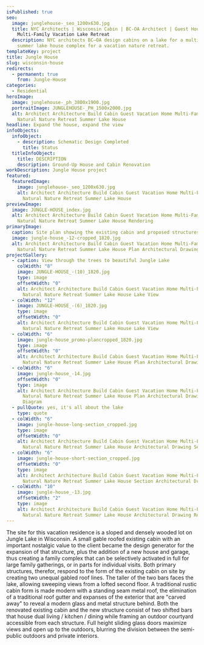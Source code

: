 ```yaml
---
isPublished: true
seo:
  image: junglehouse-_seo_1200x630.jpg
  title: NYC Architects | Wisconsin Cabin | BC-OA Architect | Guest House |
    Multi-Family Vacation Lake Retreat
  description: NYC architects BC—OA design cabins on a lake for a multi-family
    summer lake house complex for a vacation nature retreat.
templateKey: project
title: Jungle House
slug: wisconsin-house
redirects:
  - permanent: true
    from: Jungle-House
categories:
  - Residential
heroImage:
  image: junglehouse-_ph_3800x1900.jpg
  portraitImage: JUNGLEHOUSE-_PH_1500x2000.jpg
  alt: Architect Architecture Build Cabin Guest Vacation Home Multi-Family Complex
    Natural Nature Retreat Summer Lake House
headline: Expand the house, expand the view
infoObjects:
  infoObject:
    - description: Schematic Design Completed
      title: Status
  titleInfoObject:
    title: DESCRIPTION
    description: Ground-Up House and Cabin Renovation
workDescription: Jungle House project
featured:
  featuredImage:
    image: junglehouse-_seo_1200x630.jpg
    alt: Architect Architecture Build Cabin Guest Vacation Home Multi-Family Complex
      Natural Nature Retreat Summer Lake House
previewImage:
  image: JUNGLE-HOUSE_index.jpg
  alt: Architect Architecture Build Cabin Guest Vacation Home Multi-Family Complex
    Natural Nature Retreat Summer Lake House Rendering
primaryImage:
  caption: Site plan showing the existing cabin and proposed structures
  image: jungle-house_-12-cropped_1820.jpg
  alt: Architect Architecture Build Cabin Guest Vacation Home Multi-Family Complex
    Natural Nature Retreat Summer Lake House Plan Architectural Drawing
projectGallery:
  - caption: View through the trees to beautiful Jungle Lake
    colWidth: "8"
    image: JUNGLE-HOUSE_-(10)_1820.jpg
    type: image
    offsetWidth: "0"
    alt: Architect Architecture Build Cabin Guest Vacation Home Multi-Family Complex
      Natural Nature Retreat Summer Lake House Lake View
  - colWidth: "12"
    image: JUNGLE-HOUSE_-(6)_1820.jpg
    type: image
    offsetWidth: "0"
    alt: Architect Architecture Build Cabin Guest Vacation Home Multi-Family Complex
      Natural Nature Retreat Summer Lake House Lake View
  - colWidth: "6"
    image: jungle-house_promo-plancropped_1820.jpg
    type: image
    offsetWidth: "0"
    alt: Architect Architecture Build Cabin Guest Vacation Home Multi-Family Complex
      Natural Nature Retreat Summer Lake House Plan Architectural Drawing
  - colWidth: "6"
    image: jungle-house_-14.jpg
    offsetWidth: "0"
    type: image
    alt: Architect Architecture Build Cabin Guest Vacation Home Multi-Family Complex
      Natural Nature Retreat Summer Lake House Plan Architectural Drawing
      Diagram
  - pullQuote: yes, it's all about the lake
    type: quote
  - colWidth: "6"
    image: jungle-house-long-section_cropped.jpg
    type: image
    offsetWidth: "0"
    alt: Architect Architecture Build Cabin Guest Vacation Home Multi-Family Complex
      Natural Nature Retreat Summer Lake House Architectural Drawing Section
  - colWidth: "6"
    image: jungle-house-short-section_cropped.jpg
    offsetWidth: "0"
    type: image
    alt: Architect Architecture Build Cabin Guest Vacation Home Multi-Family Complex
      Natural Nature Retreat Summer Lake House Section Architectural Drawing
  - colWidth: "10"
    image: jungle-house_-13.jpg
    offsetWidth: "2"
    type: image
    alt: Architect Architecture Build Cabin Guest Vacation Home Multi-Family Complex
      Natural Nature Retreat Summer Lake House Architectural Drawing Rendering
---
```


The site for this vacation residence is a sloped and densely wooded lot on Jungle Lake in Wisconsin. A small gable roofed existing cabin with an important nostalgic value to the client became the design generator for the expansion of that structure, plus the addition of a new house and garage, thus creating a family complex that can be selectively activated in full for large family gatherings, or in parts for individual visits. Both primary structures, therefor, respond to the form of the existing cabin on site by creating two unequal gabled roof lines. The taller of the two bars faces the lake, allowing sweeping views from a lofted second floor. A traditional rustic cabin form is made modern with a standing seam metal roof, the elimination of a traditional roof gutter and expanses of the exterior that are "carved away" to reveal a modern glass and metal structure behind. Both the renovated existing cabin and the new structure consist of two shifted bars that house dual living / kitchen / dining while framing an outdoor courtyard accessible from each structure. Full height sliding glass doors maximize views and open up to the outdoors, blurring the division between the semi-public outdoors and private interiors.
